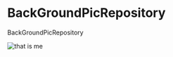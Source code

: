 # BackGroundPicRepository
BackGroundPicRepository


![that is me](https://user-images.githubusercontent.com/34091548/76274914-e135e200-62bc-11ea-999a-446b383f765c.jpg)
